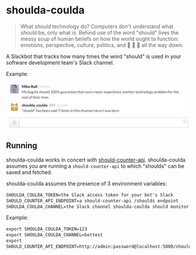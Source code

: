 # shoulda-coulda

> What _should_ technology do? Computers don't understand what _should_ be,
> only what _is_. Behind use of the word "should" lives the messy soup of human
> beliefs on how the world ought to function: emotions, perspective, culture,
> politics, and :turtle: :turtle: :turtle: all the way down.

A Slackbot that tracks how many times the word "should" is used in your software development
team's Slack channel.

Example:

![Example usage](example_usage.png)

## Running

shoulda-coulda works in concert with [should-counter-api](https://github.com/mdb/should-counter-api).
shoulda-coulda assumes you are running a `should-counter-api` to which "shoulds" can be saved and fetched.

shoulda-coulda assumes the presence of 3 environment variables:

```
SHOULDA_COULDA_TOKEN=the Slack access token for your bot's Slack
SHOULD_COUNTER_API_ENDPOINT=a should-counter-api /shoulds endpoint
SHOULDA_COULDA_CHANNEL=the Slack channel shoulda-coulda should monitor
```

Example:

```
export SHOULDA_COULDA_TOKEN=123
export SHOULDA_COULDA_CHANNEL=bottest
export SHOULD_COUNTER_API_ENDPOINT=http://admin:password@localhost:5000/shoulds
```
